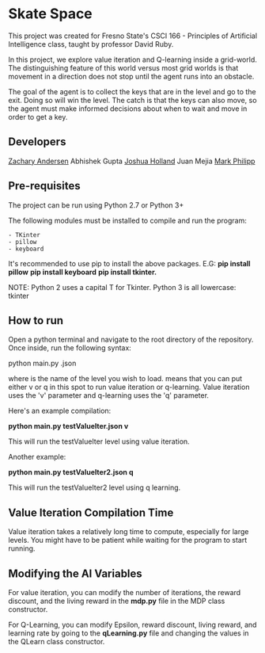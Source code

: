 # Skate Space

This project was created for Fresno State's CSCI 166 - Principles of Artificial Intelligence class, taught by professor David Ruby.

In this project, we explore value iteration and Q-learning inside a grid-world. The distinguishing feature of this world versus most grid worlds is that movement in a direction does not stop until the agent runs into an obstacle.

The goal of the agent is to collect the keys that are in the level and go to the exit. Doing so will win the level. The catch is that the keys can also move, so the agent must make informed decisions about when to wait and move in order to get a key.

## Developers

[Zachary Andersen](https://github.com/Xakaree)
Abhishek Gupta
[Joshua Holland](https://github.com/ggkfox)
Juan Mejia
[Mark Philipp](https://github.com/mphilipp622)

## Pre-requisites

The project can be run using Python 2.7 or Python 3+

The following modules must be installed to compile and run the program:

	- TKinter
	- pillow
	- keyboard
	
It's recommended to use pip to install the above packages. E.G:
**pip install pillow**
**pip install keyboard**
**pip install tkinter.**

NOTE: Python 2 uses a capital T for Tkinter. Python 3 is all lowercase: tkinter

## How to run

Open a python terminal and navigate to the root directory of the repository. Once inside, run the following syntax:

python main.py <nameOfJsonFile>.json <v or q>

where <nameOfJsonFile> is the name of the level you wish to load. <v or q> means that you can put either v or q in this spot to run value iteration or q-learning. Value iteration uses the 'v' parameter and q-learning uses the 'q' parameter.

Here's an example compilation:

**python main.py testValueIter.json v**

This will run the testValueIter level using value iteration.

Another example:

**python main.py testValueIter2.json q**

This will run the testValueIter2 level using q learning.

## Value Iteration Compilation Time

Value iteration takes a relatively long time to compute, especially for large levels. You might have to be patient while waiting for the program to start running.

## Modifying the AI Variables

For value iteration, you can modify the number of iterations, the reward discount, and the living reward in the **mdp.py** file in the MDP class constructor.

For Q-Learning, you can modify Epsilon, reward discount, living reward, and learning rate by going to the **qLearning.py** file and changing the values in the QLearn class constructor.
